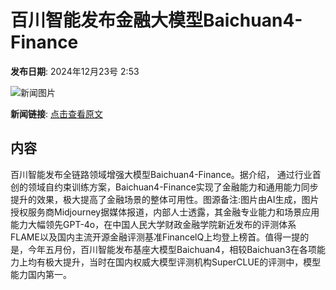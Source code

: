 # 百川智能发布金融大模型Baichuan4-Finance

**发布日期**: 2024年12月23号 2:53

![新闻图片](https://pic.chinaz.com/picmap/202305301803233155_15.jpg)

**新闻链接**: [点击查看原文](https://www.aibase.com/zh/news/14174)

## 内容

百川智能发布全链路领域增强大模型Baichuan4-Finance。据介绍， 通过行业首创的领域自约束训练方案，Baichuan4-Finance实现了金融能力和通用能力同步提升的效果，极大提高了金融场景的整体可用性。图源备注:图片由AI生成，图片授权服务商Midjourney据媒体报道，内部人士透露，其金融专业能力和场景应用能力大幅领先GPT-4o，在中国人民大学财政金融学院新近发布的评测体系FLAME以及国内主流开源金融评测基准FinancelQ上均登上榜首。值得一提的是，今年五月份，百川智能发布基座大模型Baichuan4，相较Baichuan3在各项能力上均有极大提升，当时在国内权威大模型评测机构SuperCLUE的评测中，模型能力国内第一。
